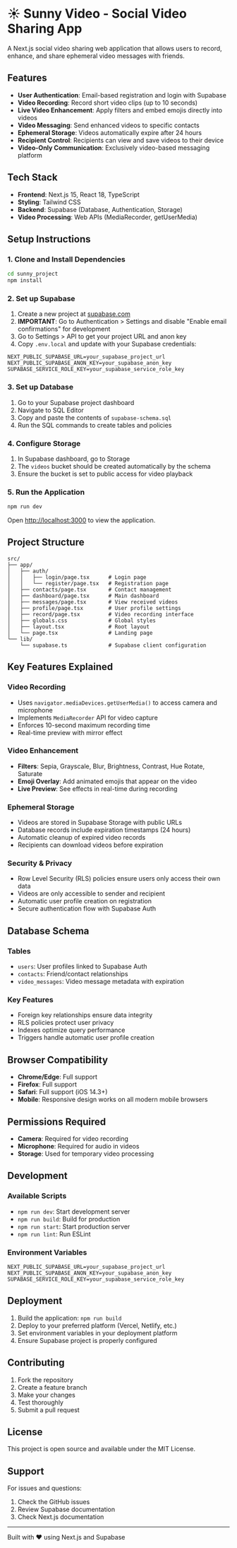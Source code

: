 # ☀️ Sunny Video - Social Video Sharing App

A Next.js social video sharing web application that allows users to record, enhance, and share ephemeral video messages with friends.

## Features

- **User Authentication**: Email-based registration and login with Supabase
- **Video Recording**: Record short video clips (up to 10 seconds)
- **Live Video Enhancement**: Apply filters and embed emojis directly into videos
- **Video Messaging**: Send enhanced videos to specific contacts
- **Ephemeral Storage**: Videos automatically expire after 24 hours
- **Recipient Control**: Recipients can view and save videos to their device
- **Video-Only Communication**: Exclusively video-based messaging platform

## Tech Stack

- **Frontend**: Next.js 15, React 18, TypeScript
- **Styling**: Tailwind CSS
- **Backend**: Supabase (Database, Authentication, Storage)
- **Video Processing**: Web APIs (MediaRecorder, getUserMedia)

## Setup Instructions

### 1. Clone and Install Dependencies

```bash
cd sunny_project
npm install
```

### 2. Set up Supabase

1. Create a new project at [supabase.com](https://supabase.com)
2. **IMPORTANT**: Go to Authentication > Settings and disable "Enable email confirmations" for development
3. Go to Settings > API to get your project URL and anon key
4. Copy `.env.local` and update with your Supabase credentials:

```env
NEXT_PUBLIC_SUPABASE_URL=your_supabase_project_url
NEXT_PUBLIC_SUPABASE_ANON_KEY=your_supabase_anon_key
SUPABASE_SERVICE_ROLE_KEY=your_supabase_service_role_key
```

### 3. Set up Database

1. Go to your Supabase project dashboard
2. Navigate to SQL Editor
3. Copy and paste the contents of `supabase-schema.sql`
4. Run the SQL commands to create tables and policies

### 4. Configure Storage

1. In Supabase dashboard, go to Storage
2. The `videos` bucket should be created automatically by the schema
3. Ensure the bucket is set to public access for video playback

### 5. Run the Application

```bash
npm run dev
```

Open [http://localhost:3000](http://localhost:3000) to view the application.

## Project Structure

```
src/
├── app/
│   ├── auth/
│   │   ├── login/page.tsx      # Login page
│   │   └── register/page.tsx   # Registration page
│   ├── contacts/page.tsx       # Contact management
│   ├── dashboard/page.tsx      # Main dashboard
│   ├── messages/page.tsx       # View received videos
│   ├── profile/page.tsx        # User profile settings
│   ├── record/page.tsx         # Video recording interface
│   ├── globals.css             # Global styles
│   ├── layout.tsx              # Root layout
│   └── page.tsx                # Landing page
└── lib/
    └── supabase.ts             # Supabase client configuration
```

## Key Features Explained

### Video Recording
- Uses `navigator.mediaDevices.getUserMedia()` to access camera and microphone
- Implements `MediaRecorder` API for video capture
- Enforces 10-second maximum recording time
- Real-time preview with mirror effect

### Video Enhancement
- **Filters**: Sepia, Grayscale, Blur, Brightness, Contrast, Hue Rotate, Saturate
- **Emoji Overlay**: Add animated emojis that appear on the video
- **Live Preview**: See effects in real-time during recording

### Ephemeral Storage
- Videos are stored in Supabase Storage with public URLs
- Database records include expiration timestamps (24 hours)
- Automatic cleanup of expired video records
- Recipients can download videos before expiration

### Security & Privacy
- Row Level Security (RLS) policies ensure users only access their own data
- Videos are only accessible to sender and recipient
- Automatic user profile creation on registration
- Secure authentication flow with Supabase Auth

## Database Schema

### Tables
- `users`: User profiles linked to Supabase Auth
- `contacts`: Friend/contact relationships
- `video_messages`: Video message metadata with expiration

### Key Features
- Foreign key relationships ensure data integrity
- RLS policies protect user privacy
- Indexes optimize query performance
- Triggers handle automatic user profile creation

## Browser Compatibility

- **Chrome/Edge**: Full support
- **Firefox**: Full support
- **Safari**: Full support (iOS 14.3+)
- **Mobile**: Responsive design works on all modern mobile browsers

## Permissions Required

- **Camera**: Required for video recording
- **Microphone**: Required for audio in videos
- **Storage**: Used for temporary video processing

## Development

### Available Scripts

- `npm run dev`: Start development server
- `npm run build`: Build for production
- `npm run start`: Start production server
- `npm run lint`: Run ESLint

### Environment Variables

```env
NEXT_PUBLIC_SUPABASE_URL=your_supabase_project_url
NEXT_PUBLIC_SUPABASE_ANON_KEY=your_supabase_anon_key
SUPABASE_SERVICE_ROLE_KEY=your_supabase_service_role_key
```

## Deployment

1. Build the application: `npm run build`
2. Deploy to your preferred platform (Vercel, Netlify, etc.)
3. Set environment variables in your deployment platform
4. Ensure Supabase project is properly configured

## Contributing

1. Fork the repository
2. Create a feature branch
3. Make your changes
4. Test thoroughly
5. Submit a pull request

## License

This project is open source and available under the MIT License.

## Support

For issues and questions:
1. Check the GitHub issues
2. Review Supabase documentation
3. Check Next.js documentation

---

Built with ❤️ using Next.js and Supabase